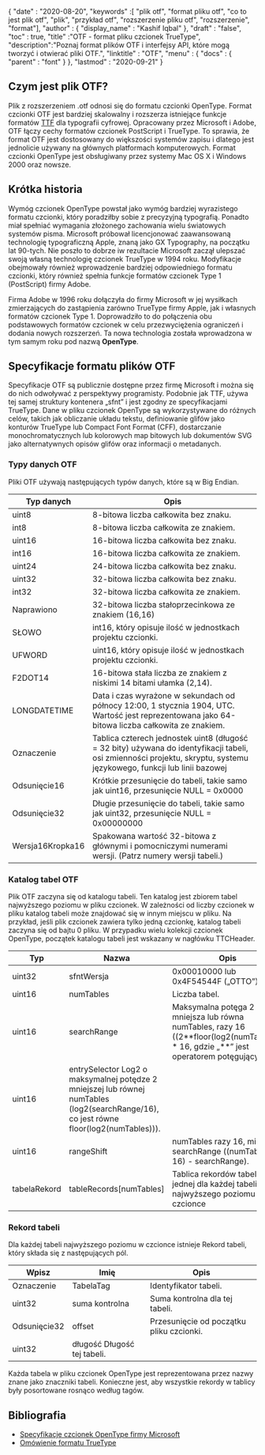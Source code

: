 {
  "date" : "2020-08-20",
  "keywords" :[ "plik otf", "format pliku otf", "co to jest plik otf", "plik", "przykład otf", "rozszerzenie pliku otf", "rozszerzenie", "format"],
  "author" : {
    "display_name" : "Kashif Iqbal"
},
  "draft" : "false",
  "toc" : true,
  "title" :"OTF - format pliku czcionek TrueType",
  "description":"Poznaj format plików OTF i interfejsy API, które mogą tworzyć i otwierać pliki OTF.",
  "linktitle" : "OTF",
  "menu" : {
    "docs" : {
      "parent" : "font"
}
},
  "lastmod" : "2020-09-21"
}

## Czym jest plik OTF?

Plik z rozszerzeniem .otf odnosi się do formatu czcionki OpenType. Format czcionki OTF jest bardziej skalowalny i rozszerza istniejące funkcje formatów [TTF](/pl/font/ttf/) dla typografii cyfrowej. Opracowany przez Microsoft i Adobe, OTF łączy cechy formatów czcionek PostScript i TrueType. To sprawia, że format OTF jest dostosowany do większości systemów zapisu i dlatego jest jednolicie używany na głównych platformach komputerowych. Format czcionki OpenType jest obsługiwany przez systemy Mac OS X i Windows 2000 oraz nowsze.

## Krótka historia

Wymóg czcionek OpenType powstał jako wymóg bardziej wyrazistego formatu czcionki, który poradziłby sobie z precyzyjną typografią. Ponadto miał spełniać wymagania złożonego zachowania wielu światowych systemów pisma. Microsoft próbował licencjonować zaawansowaną technologię typograficzną Apple, znaną jako GX Typography, na początku lat 90-tych. Nie poszło to dobrze iw rezultacie Microsoft zaczął ulepszać swoją własną technologię czcionek TrueType w 1994 roku. Modyfikacje obejmowały również wprowadzenie bardziej odpowiedniego formatu czcionki, który również spełnia funkcje formatów czcionek Type 1 (PostScript) firmy Adobe.

Firma Adobe w 1996 roku dołączyła do firmy Microsoft w jej wysiłkach zmierzających do zastąpienia zarówno TrueType firmy Apple, jak i własnych formatów czcionek Type 1. Doprowadziło to do połączenia obu podstawowych formatów czcionek w celu przezwyciężenia ograniczeń i dodania nowych rozszerzeń. Ta nowa technologia została wprowadzona w tym samym roku pod nazwą **OpenType**.

## Specyfikacje formatu plików OTF

Specyfikacje OTF są publicznie dostępne przez firmę Microsoft i można się do nich odwoływać z perspektywy programisty. Podobnie jak TTF, używa tej samej struktury kontenera „sfnt” i jest zgodny ze specyfikacjami TrueType. Dane w pliku czcionek OpenType są wykorzystywane do różnych celów, takich jak obliczanie układu tekstu, definiowanie glifów jako konturów TrueType lub Compact Font Format (CFF), dostarczanie monochromatycznych lub kolorowych map bitowych lub dokumentów SVG jako alternatywnych opisów glifów oraz informacji o metadanych.

### Typy danych OTF
Pliki OTF używają następujących typów danych, które są w Big Endian.

|Typ danych| Opis|
---|---|
|uint8| 8-bitowa liczba całkowita bez znaku.|
|int8| 8-bitowa liczba całkowita ze znakiem.|
|uint16| 16-bitowa liczba całkowita bez znaku.|
|int16| 16-bitowa liczba całkowita ze znakiem.|
|uint24| 24-bitowa liczba całkowita bez znaku.|
|uint32| 32-bitowa liczba całkowita bez znaku.|
|int32| 32-bitowa liczba całkowita ze znakiem.|
|Naprawiono| 32-bitowa liczba stałoprzecinkowa ze znakiem (16,16)|
|SŁOWO| int16, który opisuje ilość w jednostkach projektu czcionki.|
|UFWORD| uint16, który opisuje ilość w jednostkach projektu czcionki.|
|F2DOT14| 16-bitowa stała liczba ze znakiem z niskimi 14 bitami ułamka (2,14).|
|LONGDATETIME| Data i czas wyrażone w sekundach od północy 12:00, 1 stycznia 1904, UTC. Wartość jest reprezentowana jako 64-bitowa liczba całkowita ze znakiem.|
|Oznaczenie| Tablica czterech jednostek uint8 (długość = 32 bity) używana do identyfikacji tabeli, osi zmienności projektu, skryptu, systemu językowego, funkcji lub linii bazowej|
|Odsunięcie16| Krótkie przesunięcie do tabeli, takie samo jak uint16, przesunięcie NULL = 0x0000|
|Odsunięcie32| Długie przesunięcie do tabeli, takie samo jak uint32, przesunięcie NULL = 0x00000000|
|Wersja16Kropka16| Spakowana wartość 32-bitowa z głównymi i pomocniczymi numerami wersji. (Patrz numery wersji tabeli.)|

### Katalog tabel OTF

Plik OTF zaczyna się od katalogu tabeli. Ten katalog jest zbiorem tabel najwyższego poziomu w pliku czcionek. W zależności od liczby czcionek w pliku katalog tabeli może znajdować się w innym miejscu w pliku. Na przykład, jeśli plik czcionek zawiera tylko jedną czcionkę, katalog tabeli zaczyna się od bajtu 0 pliku. W przypadku wielu kolekcji czcionek OpenType,
początek katalogu tabeli jest wskazany w nagłówku TTCHeader.

|Typ |Nazwa |Opis|
---|---|---|
|uint32 |sfntWersja| 0x00010000 lub 0x4F54544F („OTTO”)|
|uint16| numTables |Liczba tabel.|
|uint16| searchRange |Maksymalna potęga 2 mniejsza lub równa numTables, razy 16 ((2\**floor(log2(numTables))) * 16, gdzie „**” jest operatorem potęgującym).|
|uint16 |entrySelector Log2 o maksymalnej potędze 2 mniejszej lub równej numTables (log2(searchRange/16), co jest równe floor(log2(numTables))).|
|uint16 |rangeShift |numTables razy 16, minus searchRange ((numTables * 16) - searchRange).|
|tabelaRekord| tableRecords[numTables] |Tablica rekordów tabeli — po jednej dla każdej tabeli najwyższego poziomu w czcionce|


### Rekord tabeli

Dla każdej tabeli najwyższego poziomu w czcionce istnieje Rekord tabeli, który składa się z następujących pól.

|Wpisz| Imię| Opis|
---|---|---|
|Oznaczenie| TabelaTag| Identyfikator tabeli.|
|uint32| suma kontrolna| Suma kontrolna dla tej tabeli.|
|Odsunięcie32| offset| Przesunięcie od początku pliku czcionki.|
|uint32| długość Długość tej tabeli.|

Każda tabela w pliku czcionek OpenType jest reprezentowana przez nazwy znane jako znaczniki tabeli. Konieczne jest, aby wszystkie rekordy w tablicy były posortowane rosnąco według tagów.

## Bibliografia
* [Specyfikacje czcionek OpenType firmy Microsoft](https://docs.microsoft.com/en-us/typography/opentype/spec/overview)
* [Omówienie formatu TrueType](https://docs.microsoft.com/en-us/typography/truetype/)

